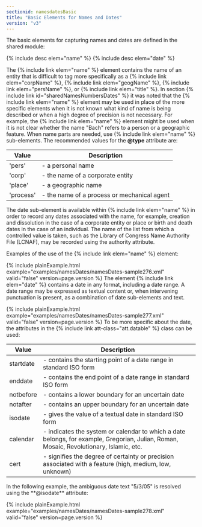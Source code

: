 ```yaml
---
sectionid: namesdatesBasic
title: "Basic Elements for Names and Dates"
version: "v3"
---
```


The basic elements for capturing names and dates are defined in the shared module:



{% include desc elem="name" %}
{% include desc elem="date" %}




The {% include link elem="name" %} element contains the name of an entity that is difficult to
tag more specifically as a {% include link elem="corpName" %}, {% include link elem="geogName" %}, {% include link elem="persName" %}, or {% include link elem="title" %}. In section {% include link id="sharedNamesNumbersDates" %} it was noted that the {% include link elem="name" %} element
may be used in place of the more specific elements when it is not known what kind
of name is
being described or when a high degree of precision is not necessary. For example,
the {% include link elem="name" %} element might be used when it is not clear whether the name "Bach"
refers to a person or a geographic feature. When name parts are needed, use {% include link elem="name" %} sub-elements. The recommended values for the **@type** attribute are:

<table class="table table-striped">
   <thead>
      <tr>
         <th>Value</th>
         <th>Description</th>
      </tr>
   </thead>
   <tbody>
      <tr>
         <td>'pers'</td>
         <td> - a personal name</td>
      </tr>
      <tr>
         <td>'corp'</td>
         <td> - the name of a corporate entity</td>
      </tr>
      <tr>
         <td>'place'</td>
         <td> - a geographic name</td>
      </tr>
      <tr>
         <td>'process'</td>
         <td> - the name of a process or mechanical agent</td>
      </tr>
   </tbody>
</table>The date sub-element is available within {% include link elem="name" %} in order to record any
dates associated with the name, for example, creation and dissolution in the case
of a
corporate entity or place or birth and death dates in the case of an individual. The
name of
the list from which a controlled value is taken, such as the Library of Congress Name
Authority File (LCNAF), may be recorded using the authority attribute.

Examples of the use of the {% include link elem="name" %} element:

{% include plainExample.html example="examples/namesDates/namesDates-sample276.xml" valid="false" version=page.version %}
The element {% include link elem="date" %} contains a date in any format, including a date range.
A date range may be expressed as textual content or, when intervening punctuation
is present,
as a combination of date sub-elements and text.

{% include plainExample.html example="examples/namesDates/namesDates-sample277.xml" valid="false" version=page.version %}
To be more specific about the date, the attributes in the {% include link att-class="att.datable" %} class can be used:


<table class="table table-striped">
   <thead>
      <tr>
         <th>Value</th>
         <th>Description</th>
      </tr>
   </thead>
   <tbody>
      <tr>
         <td><span class="att">startdate</span></td>
         <td> - contains the starting point of a date range in standard ISO form</td>
      </tr>
      <tr>
         <td><span class="att">enddate</span></td>
         <td> - contains the end point of a date range in standard ISO form</td>
      </tr>
      <tr>
         <td><span class="att">notbefore</span></td>
         <td> - contains a lower boundary for an uncertain date</td>
      </tr>
      <tr>
         <td><span class="att">notafter</span></td>
         <td> - contains an upper boundary for an uncertain date</td>
      </tr>
      <tr>
         <td><span class="att">isodate</span></td>
         <td> - gives the value of a textual date in standard ISO form</td>
      </tr>
      <tr>
         <td><span class="att">calendar</span></td>
         <td> - indicates the system or calendar to which a date belongs, for example, Gregorian,
            Julian, Roman, Mosaic, Revolutionary, Islamic, etc.
         </td>
      </tr>
      <tr>
         <td><span class="att">cert</span></td>
         <td> - signifies the degree of certainty or precision associated with a feature (high,
            medium, low, unknown)
         </td>
      </tr>
   </tbody>
</table>In the following example, the ambiguous date text "5/3/05" is resolved using the
**@isodate** attribute:

{% include plainExample.html example="examples/namesDates/namesDates-sample278.xml" valid="false" version=page.version %}

